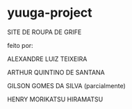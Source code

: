 # yuuga-project

SITE DE ROUPA DE GRIFE 

feito por:

<p>ALEXANDRE LUIZ TEIXEIRA</p>
<p>ARTHUR QUINTINO DE SANTANA</p>
<p>GILSON GOMES DA SILVA (parcialmente)</p>
<p>HENRY MORIKATSU HIRAMATSU</p>

